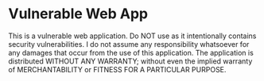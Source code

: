 # Vulnerable Web App
This is a vulnerable web application. Do NOT use as it intentionally contains security vulnerabilities. I do not assume any responsibility whatsoever for any damages that occur from the use of this application. The application is distributed WITHOUT ANY WARRANTY; without even the implied warranty of MERCHANTABILITY or FITNESS FOR A PARTICULAR PURPOSE.
